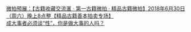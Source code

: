   
[微拍预展：【古籍收藏交流滙 · 第一古籍微拍 · 精品古籍微拍】2018年6月30日（周六）晚上8点整【精品古籍善本拍卖专场】](http://www.dianyue.me/archives/559/260w8pn4yoaz2ewc/)  
[成大事者必须谈“性”，你是做大事的人吗？](http://www.dianyue.me/archives/315/jw7ttkh73emwyitq/)